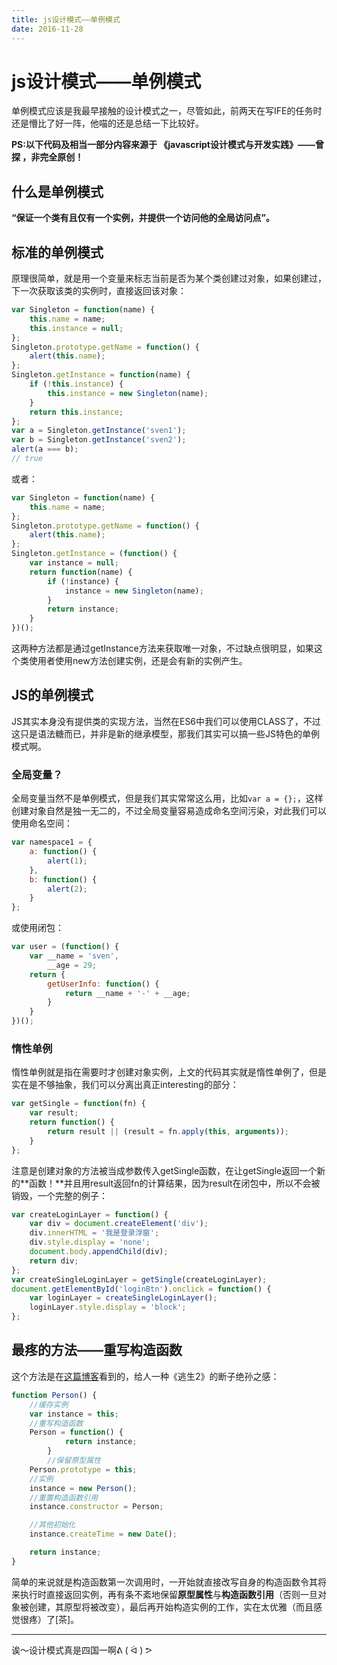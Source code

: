 ```yaml
---
title: js设计模式——单例模式
date: 2016-11-28
---
```


# js设计模式——单例模式

单例模式应该是我最早接触的设计模式之一，尽管如此，前两天在写IFE的任务时还是懵比了好一阵，他喵的还是总结一下比较好。

**PS:以下代码及相当一部分内容来源于 《javascript设计模式与开发实践》——曾探  ，非完全原创！**

## 什么是单例模式

**“保证一个类有且仅有一个实例，并提供一个访问他的全局访问点”。**

## 标准的单例模式

原理很简单，就是用一个变量来标志当前是否为某个类创建过对象，如果创建过，下一次获取该类的实例时，直接返回该对象：

```javascript
var Singleton = function(name) {
    this.name = name;
    this.instance = null;
};
Singleton.prototype.getName = function() {
    alert(this.name);
};
Singleton.getInstance = function(name) {
    if (!this.instance) {
        this.instance = new Singleton(name);
    }
    return this.instance;
};
var a = Singleton.getInstance('sven1');
var b = Singleton.getInstance('sven2');
alert(a === b);
// true
```
或者：

```javascript
var Singleton = function(name) {
    this.name = name;
};
Singleton.prototype.getName = function() {
    alert(this.name);
};
Singleton.getInstance = (function() {
    var instance = null;
    return function(name) {
        if (!instance) {
            instance = new Singleton(name);
        }
        return instance;
    }
})();
```

这两种方法都是通过getInstance方法来获取唯一对象，不过缺点很明显，如果这个类使用者使用new方法创建实例，还是会有新的实例产生。

## JS的单例模式

JS其实本身没有提供类的实现方法，当然在ES6中我们可以使用CLASS了，不过这只是语法糖而已，并非是新的继承模型，那我们其实可以搞一些JS特色的单例模式啊。

### 全局变量？

全局变量当然不是单例模式，但是我们其实常常这么用，比如`var a = {};`，这样创建对象自然是独一无二的，不过全局变量容易造成命名空间污染，对此我们可以使用命名空间：

```javascript
var namespace1 = {
    a: function() {
        alert(1);
    },
    b: function() {
        alert(2);
    }
};
```

或使用闭包：

```javascript
var user = (function() {
    var __name = 'sven',
        __age = 29;
    return {
        getUserInfo: function() {
            return __name + '-' + __age;
        }
    }
})();
```

### 惰性单例

惰性单例就是指在需要时才创建对象实例，上文的代码其实就是惰性单例了，但是实在是不够抽象，我们可以分离出真正interesting的部分：

```javascript
var getSingle = function(fn) {
    var result;
    return function() {
        return result || (result = fn.apply(this, arguments));
    }
};
```

注意是创建对象的方法被当成参数传入getSingle函数，在让getSingle返回一个新的**函数！**并且用result返回fn的计算结果，因为result在闭包中，所以不会被销毁，一个完整的例子：

```javascript
var createLoginLayer = function() {
    var div = document.createElement('div');
    div.innerHTML = '我是登录浮窗';
    div.style.display = 'none';
    document.body.appendChild(div);
    return div;
};
var createSingleLoginLayer = getSingle(createLoginLayer);
document.getElementById('loginBtn').onclick = function() {
    var loginLayer = createSingleLoginLayer();
    loginLayer.style.display = 'block';
};
```

## 最疼的方法——重写构造函数

这个方法是在[这篇博客](https://cnodejs.org/topic/520dc59899f5db772c01ce1f)看到的，给人一种《逃生2》的断子绝孙之感：

```javascript
function Person() {
    //缓存实例 
    var instance = this;
    //重写构造函数 
    Person = function() {
            return instance;
        }
        //保留原型属性 
    Person.prototype = this;
    //实例 
    instance = new Person();
    //重置构造函数引用 
    instance.constructor = Person;

    //其他初始化 
    instance.createTime = new Date();

    return instance;
}
```

简单的来说就是构造函数第一次调用时，一开始就直接改写自身的构造函数令其将来执行时直接返回实例，再有条不紊地保留**原型属性**与**构造函数引用**（否则一旦对象被创建，其原型将被改变），最后再开始构造实例的工作，实在太优雅（而且感觉很疼）了[茶]。

--------------------

诶～设计模式真是四国一啊ᕕ ( ᐛ ) ᕗ